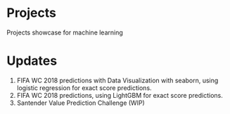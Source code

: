 # Projects
Projects showcase for machine learning
# Updates
1. FIFA WC 2018 predictions with Data Visualization with seaborn, using logistic regression for exact score predictions.
2. FIFA WC 2018 predictions, using LightGBM for exact score predictions.
3. Santender Value Prediction Challenge (WIP)
